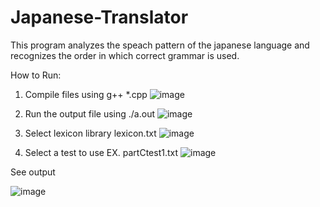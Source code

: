 # Japanese-Translator
This program analyzes the speach pattern of the japanese language and recognizes the order in which correct grammar is used.


How to Run:

1. Compile files using g++ *.cpp
   ![image](https://github.com/DylanKral/Japanese-Translator/assets/58831511/852241b6-e5bf-482c-88e6-0e17d888dcb4)

2. Run the output file using ./a.out
   ![image](https://github.com/DylanKral/Japanese-Translator/assets/58831511/eab0280f-7672-424f-92f9-64fa266d3f3d)

3. Select lexicon library lexicon.txt
![image](https://github.com/DylanKral/Japanese-Translator/assets/58831511/adb1553f-efcc-4b2c-ba15-3ec0047d3c98)

4. Select a test to use EX. partCtest1.txt
   ![image](https://github.com/DylanKral/Japanese-Translator/assets/58831511/adac69e0-4583-4648-a0fb-87ee9d871b93)

See output

   ![image](https://github.com/DylanKral/Japanese-Translator/assets/58831511/95c0e134-9fb6-499f-bb0f-4036b2dea6b3)
